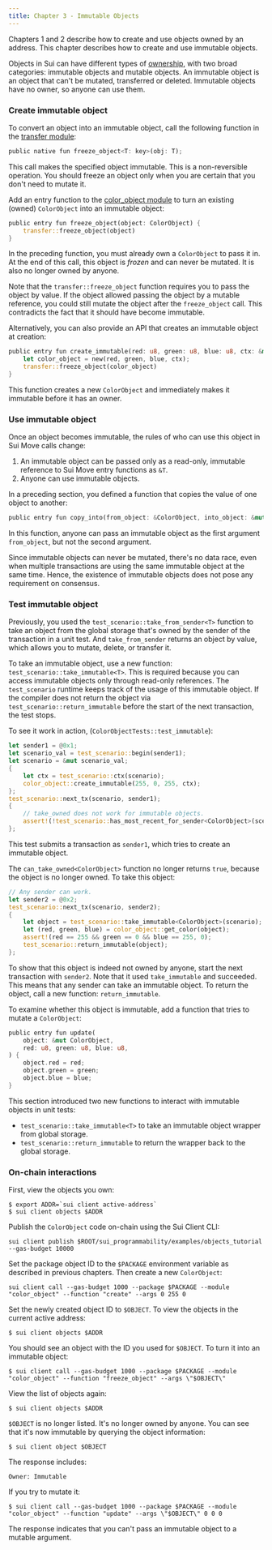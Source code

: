 ```yaml
---
title: Chapter 3 - Immutable Objects
---
```


Chapters 1 and 2 describe how to create and use objects owned by an address. This chapter describes how to create and use immutable objects.

Objects in Sui can have different types of [ownership](../objects.md#object-ownership), with two broad categories: immutable objects and mutable objects. An immutable object is an object that can't be mutated, transferred or deleted. Immutable objects have no owner, so anyone can use them.

### Create immutable object

To convert an object into an immutable object, call the following function in the [transfer module](https://github.com/MystenLabs/sui/tree/main/crates/sui-framework/packages/sui-framework/sources/transfer.move):

```rust
public native fun freeze_object<T: key>(obj: T);
```

This call makes the specified object immutable. This is a non-reversible operation. You should freeze an object only when you are certain that you don't need to mutate it.

Add an entry function to the [color_object module](https://github.com/MystenLabs/sui/blob/main/sui_programmability/examples/objects_tutorial/sources/color_object.move) to turn an existing (owned) `ColorObject` into an immutable object:

```rust
public entry fun freeze_object(object: ColorObject) {
    transfer::freeze_object(object)
}
```

In the preceding function, you must already own a `ColorObject` to pass it in. At the end of this call, this object is *frozen* and can never be mutated. It is also no longer owned by anyone.

Note that the `transfer::freeze_object` function requires you to pass the object by value. If the object allowed passing the object by a mutable reference, you could still mutate the object after the `freeze_object` call. This contradicts the fact that it should have become immutable.

Alternatively, you can also provide an API that creates an immutable object at creation:

```rust
public entry fun create_immutable(red: u8, green: u8, blue: u8, ctx: &mut TxContext) {
    let color_object = new(red, green, blue, ctx);
    transfer::freeze_object(color_object)
}
```

This function creates a new `ColorObject` and immediately makes it immutable before it has an owner.

### Use immutable object

Once an object becomes immutable, the rules of who can use this object in Sui Move calls change:
1. An immutable object can be passed only as a read-only, immutable reference to Sui Move entry functions as `&T`.
2. Anyone can use immutable objects.

In a preceding section, you defined a function that copies the value of one object to another:

```rust
public entry fun copy_into(from_object: &ColorObject, into_object: &mut ColorObject);
```

In this function, anyone can pass an immutable object as the first argument `from_object`, but not the second argument.

Since immutable objects can never be mutated, there's no data race, even when multiple transactions are using the same immutable object at the same time. Hence, the existence of immutable objects does not pose any requirement on consensus.

### Test immutable object

Previously, you used the `test_scenario::take_from_sender<T>` function to take an object from the global storage that's owned by the sender of the transaction in a unit test. And `take_from_sender` returns an object by value, which allows you to mutate, delete, or transfer it.

To take an immutable object, use a new function: `test_scenario::take_immutable<T>`. This is required because you can access immutable objects only through read-only references. The `test_scenario` runtime keeps track of the usage of this immutable object. If the compiler does not return the object via `test_scenario::return_immutable` before the start of the next transaction, the test stops.

To see it work in action, (`ColorObjectTests::test_immutable`):

```rust
let sender1 = @0x1;
let scenario_val = test_scenario::begin(sender1);
let scenario = &mut scenario_val;
{
    let ctx = test_scenario::ctx(scenario);
    color_object::create_immutable(255, 0, 255, ctx);
};
test_scenario::next_tx(scenario, sender1);
{
    // take_owned does not work for immutable objects.
    assert!(!test_scenario::has_most_recent_for_sender<ColorObject>(scenario), 0);
};
```

This test submits a transaction as `sender1`, which tries to create an immutable object.

The `can_take_owned<ColorObject>` function no longer returns `true`, because the object is no longer owned. To take this object:

```rust
// Any sender can work.
let sender2 = @0x2;
test_scenario::next_tx(scenario, sender2);
{
    let object = test_scenario::take_immutable<ColorObject>(scenario);
    let (red, green, blue) = color_object::get_color(object);
    assert!(red == 255 && green == 0 && blue == 255, 0);
    test_scenario::return_immutable(object);
};
```

To show that this object is indeed not owned by anyone, start the next transaction with `sender2`. Note that it used `take_immutable` and succeeded. This means that any sender can take an immutable object. To return the object, call a new function: `return_immutable`.

To examine whether this object is immutable, add a function that tries to mutate a `ColorObject`:

```rust
public entry fun update(
    object: &mut ColorObject,
    red: u8, green: u8, blue: u8,
) {
    object.red = red;
    object.green = green;
    object.blue = blue;
}
```

This section introduced two new functions to interact with immutable objects in unit tests:
- `test_scenario::take_immutable<T>` to take an immutable object wrapper from global storage.
- `test_scenario::return_immutable` to return the wrapper back to the global storage.


### On-chain interactions

First, view the objects you own:

```shell
$ export ADDR=`sui client active-address`
$ sui client objects $ADDR
```

Publish the `ColorObject` code on-chain using the Sui Client CLI:

```shell
sui client publish $ROOT/sui_programmability/examples/objects_tutorial --gas-budget 10000
```

Set the package object ID to the `$PACKAGE` environment variable as described in previous chapters. Then create a new `ColorObject`:

```shell
sui client call --gas-budget 1000 --package $PACKAGE --module "color_object" --function "create" --args 0 255 0
```

Set the newly created object ID to `$OBJECT`. To view the objects in the current active address:

```shell
$ sui client objects $ADDR
```

You should see an object with the ID you used for `$OBJECT`. To turn it into an immutable object:

```shell
$ sui client call --gas-budget 1000 --package $PACKAGE --module "color_object" --function "freeze_object" --args \"$OBJECT\"
```

View the list of objects again:

```shell
$ sui client objects $ADDR
```

`$OBJECT` is no longer listed. It's no longer owned by anyone. You can see that it's now immutable by querying the object information:

```shell
$ sui client object $OBJECT
```

The response includes:

```
Owner: Immutable
```

If you try to mutate it:

```
$ sui client call --gas-budget 1000 --package $PACKAGE --module "color_object" --function "update" --args \"$OBJECT\" 0 0 0
```

The response indicates that you can't pass an immutable object to a mutable argument.